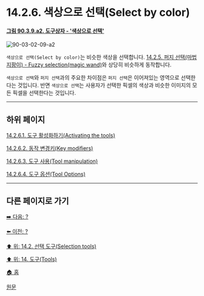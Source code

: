 # 14.2.6. 색상으로 선택(Select by color)

<a id="90-03-02-09-a2"></a>

#### [그림 90.3.9.a2. 도구상자 - '색상으로 선택'](./90-03-02-09-select_by_color.md#90-03-02-09-a2)
![90-03-02-09-a2](https://github.com/wonder13662/gimp/assets/15767104/9e8e22db-18f5-4690-ac6f-b49d1975a32e)

`색상으로 선택(Select by color)`는 비슷한 색상을 선택합니다. [14.2.5. 퍼지 선택(마법 지팡이) - Fuzzy selection(magic wand)](./14-02-05-00-fuzzy-selection-magic-wand.md)와 상당히 비슷하게 동작합니다.

`색상으로 선택`와 `퍼지 선택`과의 주요한 차이점은 `퍼지 선택`은 이어져있는 영역으로 선택한다는 것입니다. 반면 `색상으로 선택`는 사용자가 선택한 픽셀의 색상과 비슷한 이미지의 모든 픽셀을 선택한다는 것입니다.

***

## 하위 페이지

[14.2.6.1. 도구 활성화하기(Activating the tools)](./14-02-06-01-activating_the_tool.md)

[14.2.6.2. 동작 변경키(Key modifiers)](./14-02-06-02-key_modifiers.md)

[14.2.6.3. 도구 사용(Tool manipulation)](./14-02-06-03-tool_manipulation.md)

[14.2.6.4. 도구 옵션(Tool Options)](./14-02-06-04-tool_options.md)

***

## 다른 페이지로 가기

[➡️ 다음: ?]()

[⬅️ 이전: ?]()

[⬆️ 위: 14.2. 선택 도구(Selection tools)](./14-02-00-selection-tools.md)

[⬆️ 위: 14. 도구(Tools)](./14-00-tools.md)

[🏠 홈](./00-home.md)

[원문](https://docs.gimp.org/2.10/ko/gimp-tool-by-color-select.html)